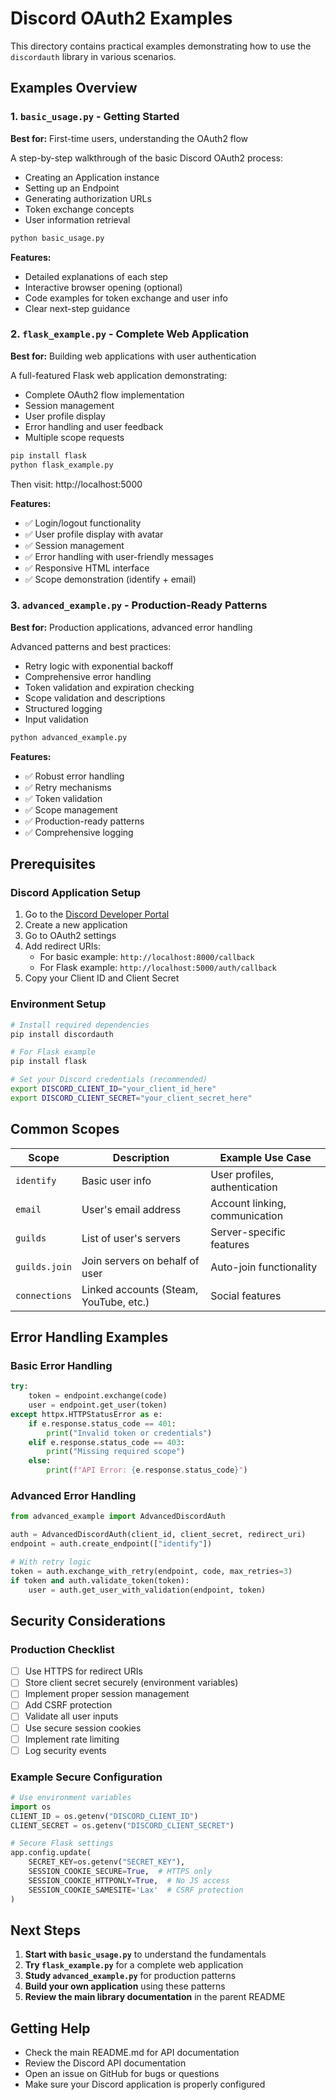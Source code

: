 # Discord OAuth2 Examples

This directory contains practical examples demonstrating how to use the `discordauth` library in various scenarios.

## Examples Overview

### 1. `basic_usage.py` - Getting Started
**Best for:** First-time users, understanding the OAuth2 flow

A step-by-step walkthrough of the basic Discord OAuth2 process:
- Creating an Application instance
- Setting up an Endpoint
- Generating authorization URLs
- Token exchange concepts
- User information retrieval

```bash
python basic_usage.py
```

**Features:**
- Detailed explanations of each step
- Interactive browser opening (optional)
- Code examples for token exchange and user info
- Clear next-step guidance

### 2. `flask_example.py` - Complete Web Application
**Best for:** Building web applications with user authentication

A full-featured Flask web application demonstrating:
- Complete OAuth2 flow implementation
- Session management
- User profile display
- Error handling and user feedback
- Multiple scope requests

```bash
pip install flask
python flask_example.py
```

Then visit: http://localhost:5000

**Features:**
- ✅ Login/logout functionality
- ✅ User profile display with avatar
- ✅ Session management
- ✅ Error handling with user-friendly messages
- ✅ Responsive HTML interface
- ✅ Scope demonstration (identify + email)

### 3. `advanced_example.py` - Production-Ready Patterns
**Best for:** Production applications, advanced error handling

Advanced patterns and best practices:
- Retry logic with exponential backoff
- Comprehensive error handling
- Token validation and expiration checking
- Scope validation and descriptions
- Structured logging
- Input validation

```bash
python advanced_example.py
```

**Features:**
- ✅ Robust error handling
- ✅ Retry mechanisms
- ✅ Token validation
- ✅ Scope management
- ✅ Production-ready patterns
- ✅ Comprehensive logging

## Prerequisites

### Discord Application Setup
1. Go to the [Discord Developer Portal](https://discord.com/developers/applications)
2. Create a new application
3. Go to OAuth2 settings
4. Add redirect URIs:
   - For basic example: `http://localhost:8000/callback`
   - For Flask example: `http://localhost:5000/auth/callback`
5. Copy your Client ID and Client Secret

### Environment Setup
```bash
# Install required dependencies
pip install discordauth

# For Flask example
pip install flask

# Set your Discord credentials (recommended)
export DISCORD_CLIENT_ID="your_client_id_here"
export DISCORD_CLIENT_SECRET="your_client_secret_here"
```

## Common Scopes

| Scope | Description | Example Use Case |
|-------|-------------|------------------|
| `identify` | Basic user info | User profiles, authentication |
| `email` | User's email address | Account linking, communication |
| `guilds` | List of user's servers | Server-specific features |
| `guilds.join` | Join servers on behalf of user | Auto-join functionality |
| `connections` | Linked accounts (Steam, YouTube, etc.) | Social features |

## Error Handling Examples

### Basic Error Handling
```python
try:
    token = endpoint.exchange(code)
    user = endpoint.get_user(token)
except httpx.HTTPStatusError as e:
    if e.response.status_code == 401:
        print("Invalid token or credentials")
    elif e.response.status_code == 403:
        print("Missing required scope")
    else:
        print(f"API Error: {e.response.status_code}")
```

### Advanced Error Handling
```python
from advanced_example import AdvancedDiscordAuth

auth = AdvancedDiscordAuth(client_id, client_secret, redirect_uri)
endpoint = auth.create_endpoint(["identify"])

# With retry logic
token = auth.exchange_with_retry(endpoint, code, max_retries=3)
if token and auth.validate_token(token):
    user = auth.get_user_with_validation(endpoint, token)
```

## Security Considerations

### Production Checklist
- [ ] Use HTTPS for redirect URIs
- [ ] Store client secret securely (environment variables)
- [ ] Implement proper session management
- [ ] Add CSRF protection
- [ ] Validate all user inputs
- [ ] Use secure session cookies
- [ ] Implement rate limiting
- [ ] Log security events

### Example Secure Configuration
```python
# Use environment variables
import os
CLIENT_ID = os.getenv("DISCORD_CLIENT_ID")
CLIENT_SECRET = os.getenv("DISCORD_CLIENT_SECRET")

# Secure Flask settings
app.config.update(
    SECRET_KEY=os.getenv("SECRET_KEY"),
    SESSION_COOKIE_SECURE=True,  # HTTPS only
    SESSION_COOKIE_HTTPONLY=True,  # No JS access
    SESSION_COOKIE_SAMESITE='Lax'  # CSRF protection
)
```

## Next Steps

1. **Start with `basic_usage.py`** to understand the fundamentals
2. **Try `flask_example.py`** for a complete web application
3. **Study `advanced_example.py`** for production patterns
4. **Build your own application** using these patterns
5. **Review the main library documentation** in the parent README

## Getting Help

- Check the main README.md for API documentation
- Review the Discord API documentation
- Open an issue on GitHub for bugs or questions
- Make sure your Discord application is properly configured